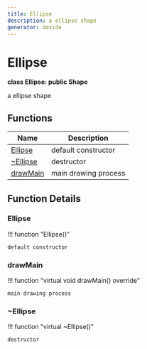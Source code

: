```yaml
---
title: Ellipse
description: a ellipse shape 
generator: doxide
---
```



# Ellipse

**class Ellipse: public Shape**

a ellipse shape

## Functions

| Name | Description |
| ---- | ----------- |
| [Ellipse](#Ellipse) | default constructor  |
| [~Ellipse](#_u007eEllipse) | destructor  |
| [drawMain](#drawMain) | main drawing process  |

## Function Details

### Ellipse<a name="Ellipse"></a>

!!! function "Ellipse()"

    default constructor

### drawMain<a name="drawMain"></a>

!!! function "virtual void drawMain() override"

    main drawing process

### ~Ellipse<a name="_u007eEllipse"></a>

!!! function "virtual ~Ellipse()"

    destructor
